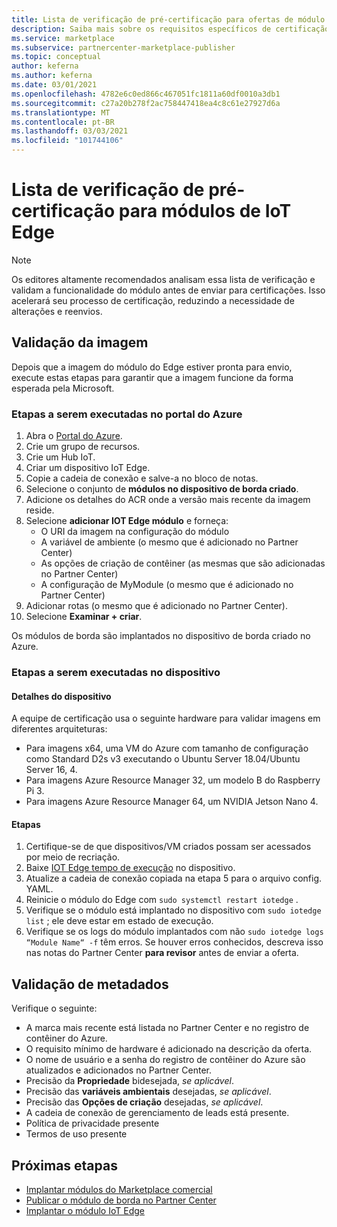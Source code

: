 ```yaml
---
title: Lista de verificação de pré-certificação para ofertas de módulo IoT Edge no Azure Marketplace
description: Saiba mais sobre os requisitos específicos de certificação para publicar IoT Edge ofertas de módulo no Azure Marketplace.
ms.service: marketplace
ms.subservice: partnercenter-marketplace-publisher
ms.topic: conceptual
author: keferna
ms.author: keferna
ms.date: 03/01/2021
ms.openlocfilehash: 4782e6c0ed866c467051fc1811a60df0010a3db1
ms.sourcegitcommit: c27a20b278f2ac758447418ea4c8c61e27927d6a
ms.translationtype: MT
ms.contentlocale: pt-BR
ms.lasthandoff: 03/03/2021
ms.locfileid: "101744106"
---
```

# <a name="pre-certification-checklist-for-iot-edge-modules"></a>Lista de verificação de pré-certificação para módulos de IoT Edge

> [!NOTE]
> Os editores altamente recomendados analisam essa lista de verificação e validam a funcionalidade do módulo antes de enviar para certificações. Isso acelerará seu processo de certificação, reduzindo a necessidade de alterações e reenvios.

## <a name="validation-of-image"></a>Validação da imagem

Depois que a imagem do módulo do Edge estiver pronta para envio, execute estas etapas para garantir que a imagem funcione da forma esperada pela Microsoft.

### <a name="steps-to-perform-in-the-azure-portal"></a>Etapas a serem executadas no portal do Azure

1. Abra o [Portal do Azure](https://partner.microsoft.com/).
1. Crie um grupo de recursos.
1. Crie um Hub IoT.
1. Criar um dispositivo IoT Edge.
1. Copie a cadeia de conexão e salve-a no bloco de notas.
1. Selecione o conjunto de **módulos no dispositivo de borda criado**.
1. Adicione os detalhes do ACR onde a versão mais recente da imagem reside.
1. Selecione **adicionar IOT Edge módulo** e forneça:
    - O URI da imagem na configuração do módulo
    - A variável de ambiente (o mesmo que é adicionado no Partner Center)
    - As opções de criação de contêiner (as mesmas que são adicionadas no Partner Center)
    - A configuração de MyModule (o mesmo que é adicionado no Partner Center)
1. Adicionar rotas (o mesmo que é adicionado no Partner Center).
1. Selecione **Examinar + criar**.

Os módulos de borda são implantados no dispositivo de borda criado no Azure.

### <a name="steps-to-perform-on-the-device"></a>Etapas a serem executadas no dispositivo

#### <a name="device-details"></a>Detalhes do dispositivo

A equipe de certificação usa o seguinte hardware para validar imagens em diferentes arquiteturas:

- Para imagens x64, uma VM do Azure com tamanho de configuração como Standard D2s v3 executando o Ubuntu Server 18.04/Ubuntu Server 16, 4.
- Para imagens Azure Resource Manager 32, um modelo B do Raspberry Pi 3.
- Para imagens Azure Resource Manager 64, um NVIDIA Jetson Nano 4.

#### <a name="steps"></a>Etapas

1. Certifique-se de que dispositivos/VM criados possam ser acessados por meio de recriação.
1. Baixe [IOT Edge tempo de execução](https://docs.microsoft.com/azure/iot-edge/how-to-install-iot-edge) no dispositivo.
1. Atualize a cadeia de conexão copiada na etapa 5 para o arquivo config. YAML.
1. Reinicie o módulo do Edge com `sudo systemctl restart iotedge` .
1. Verifique se o módulo está implantado no dispositivo com `sudo iotedge list` ; ele deve estar em estado de execução.
1. Verifique se os logs do módulo implantados com não `sudo iotedge logs “Module Name“ -f` têm erros. Se houver erros conhecidos, descreva isso nas notas do Partner Center **para revisor** antes de enviar a oferta.

## <a name="metadata-validation"></a>Validação de metadados

Verifique o seguinte:

- A marca mais recente está listada no Partner Center e no registro de contêiner do Azure.
- O requisito mínimo de hardware é adicionado na descrição da oferta.
- O nome de usuário e a senha do registro de contêiner do Azure são atualizados e adicionados no Partner Center.
- Precisão da **Propriedade** bidesejada, *se aplicável*.
- Precisão das **variáveis ambientais** desejadas, *se aplicável*.
- Precisão das **Opções de criação** desejadas, *se aplicável*.
- A cadeia de conexão de gerenciamento de leads está presente.
- Política de privacidade presente
- Termos de uso presente

## <a name="next-steps"></a>Próximas etapas

- [Implantar módulos do Marketplace comercial](https://docs.microsoft.com/azure/iot-edge/how-to-deploy-modules-portal#deploy-from-azure-marketplace)
- [Publicar o módulo de borda no Partner Center](https://docs.microsoft.com/azure/marketplace/partner-center-portal/azure-iot-edge-module-creation)
- [Implantar o módulo IoT Edge](https://docs.microsoft.com/azure/iot-edge/quickstart-linux)  

